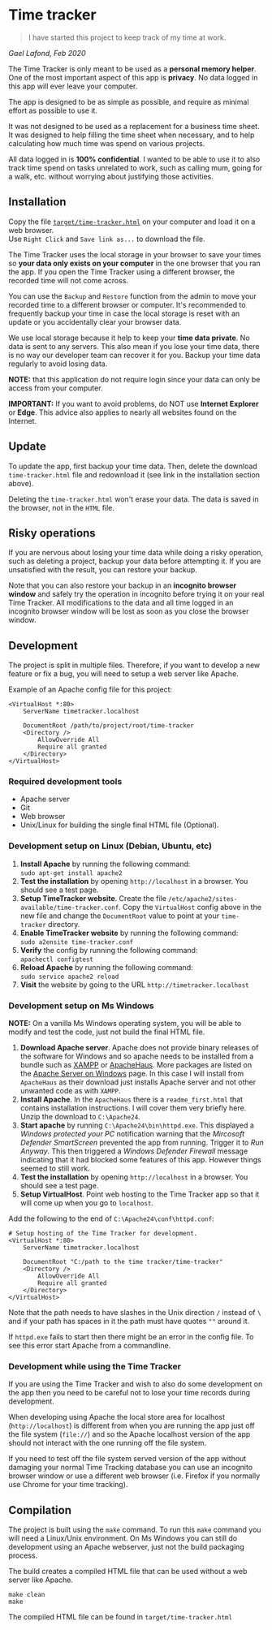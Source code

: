 # Time tracker

> I have started this project to keep track of my time at work.

*Gael Lafond, Feb 2020*

The Time Tracker is only meant to be used as a **personal memory helper**.
One of the most important aspect of this app is **privacy**.
No data logged in this app will ever leave your computer.

The app is designed to be as simple as possible, and require
as minimal effort as possible to use it.

It was not designed to be used as a replacement for a business time sheet.
It was designed to help filling the time sheet when necessary, and to help
calculating how much time was spend on various projects.

All data logged in is **100% confidential**.
I wanted to be able to use it to also track time spend on tasks unrelated to
work, such as calling mum, going for a walk, etc. without worrying about
justifying those activities.

## Installation

Copy the file [`target/time-tracker.html`](https://github.com/gaellafond/time-tracker/raw/master/target/time-tracker.html)
on your computer and load it on a web browser.  
Use `Right Click` and `Save link as...` to download the file.

The Time Tracker uses the local storage in your browser to save your times so **your data
only exists on your computer** in the one browser that you ran the app. If you open the
Time Tracker using a different browser, the recorded time will not come across.

You can use the `Backup` and `Restore` function from the admin to move your recorded time
to a different browser or computer. It's recommended to frequently backup your time
in case the local storage is reset with an update or you accidentally clear your browser data.

We use local storage because it help to keep your **time data private**. No data is sent to any servers.
This also mean if you lose your time data, there is no way our developer team can recover it for you.
Backup your time data regularly to avoid losing data.

**NOTE:** that this application do not require login since your data can only be access from your computer.

**IMPORTANT:** If you want to avoid problems, do NOT use **Internet Explorer** or **Edge**.
This advice also applies to nearly all websites found on the Internet.

## Update

To update the app, first backup your time data.
Then, delete the download `time-tracker.html` file and redownload it
(see link in the installation section above).

Deleting the `time-tracker.html` won't erase your data. The data is saved in the browser,
not in the `HTML` file.

## Risky operations

If you are nervous about losing your time data while doing a risky operation, such as deleting a project,
backup your data before attempting it. If you are unsatisfied with the result, you can restore your backup.

Note that you can also restore your backup in an **incognito browser window** and safely try the operation in
incognito before trying it on your real Time Tracker. All modifications to the data and all time logged in an
incognito browser window will be lost as soon as you close the browser window.

## Development

The project is split in multiple files.
Therefore, if you want to develop a new feature or fix a bug,
you will need to setup a web server like Apache.

Example of an Apache config file for this project:

```
<VirtualHost *:80>
    ServerName timetracker.localhost

    DocumentRoot /path/to/project/root/time-tracker
    <Directory />
        AllowOverride All
        Require all granted
    </Directory>
</VirtualHost>
```

### Required development tools
* Apache server
* Git
* Web browser
* Unix/Linux for building the single final HTML file (Optional).

### Development setup on Linux (Debian, Ubuntu, etc)
1. **Install Apache** by running the following command:  
`sudo apt-get install apache2`
2. **Test the installation** by opening `http://localhost` in a browser. You should see a test page.
3. **Setup TimeTracker website**. Create the file `/etc/apache2/sites-available/time-tracker.conf`.
Copy the `VirtualHost` config above in the new file and change the `DocumentRoot` value
to point at your `time-tracker` directory.
4. **Enable TimeTracker website** by running the following command:  
`sudo a2ensite time-tracker.conf`
5. **Verify** the config by running the following command:  
`apachectl configtest`
6. **Reload Apache** by running the following command:  
`sudo service apache2 reload`
7. **Visit** the website by going to the URL `http://timetracker.localhost`

### Development setup on Ms Windows
**NOTE:** On a vanilla Ms Windows operating system, you will be able to modify and test the code,
just not build the final HTML file.

1. **Download Apache server**. Apache does not provide binary releases of the software for Windows and so
apache needs to be installed from a bundle such as [XAMPP](https://www.apachefriends.org/index.html)
or [ApacheHaus](https://www.apachehaus.com/cgi-bin/download.plx). More packages are listed
on the [Apache Server on Windows](https://httpd.apache.org/docs/current/platform/windows.html#down) page.
In this case I will install from `ApacheHaus` as their download just installs Apache server and not
other unwanted code as with `XAMPP`.
2. **Install Apache**. In the `ApacheHaus` there is a `readme_first.html` that contains installation instructions. I will 
cover them very briefly here. Unzip the download to `C:\Apache24`. 
3. **Start apache** by running `C:\Apache24\bin\httpd.exe`. This displayed a 
_Windows protected your PC_ notification warning that the _Mircosoft Defender SmartScreen_ prevented
the app from running. Trigger it to _Run Anyway_. This then triggered a _Windows Defender Firewall_ 
message indicating that it had blocked some features of this app. However things seemed to still work.
4. **Test the installation** by opening `http://localhost` in a browser. You should see a test page.
5. **Setup VirtualHost**. Point web hosting to the Time Tracker app so that it will come up when you
go to `localhost`.

Add the following to the end of `C:\Apache24\conf\httpd.conf`:
```
# Setup hosting of the Time Tracker for development.
<VirtualHost *:80>
    ServerName timetracker.localhost

    DocumentRoot "C:/path to the time tracker/time-tracker"
    <Directory />
        AllowOverride All
        Require all granted
    </Directory>
</VirtualHost>
```

Note that the path needs to have slashes in the Unix direction `/` instead of `\` and if your
path has spaces in it the path must have quotes `""` around it.

If `httpd.exe` fails to start then there might be an error in the config file. To see this 
error start Apache from a commandline.


### Development while using the Time Tracker

If you are using the Time Tracker and wish to also do some development on the app then
you need to be careful not to lose your time records during development.

When developing using Apache the local store area for localhost (`http://localhost`) is different 
from when you are running the app just off the file system (`file://`) and so the Apache 
localhost version of the app should not interact with the one running off the file system.

If you need to test off the file system served version of the app
without damaging your normal Time Tracking database you can use an incognito browser 
window or use a different web browser (i.e. Firefox if you normally use Chrome for your 
time tracking).


## Compilation

The project is built using the `make` command. To run this `make` command you will need a Linux/Unix
environment. On Ms Windows you can still do development using an Apache webserver, just not the 
build packaging process.

The build creates a compiled HTML file that can be used without a web server like Apache.

```
make clean
make
```

The compiled HTML file can be found in `target/time-tracker.html`
